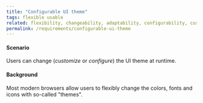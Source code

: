 ```yaml
---
title: "Configurable UI theme"
tags: flexible usable
related: flexibility, changeability, adaptability, configurability, customizability 
permalink: /requirements/configurable-ui-theme
---
```


<div class="quality-requirement" markdown="1">

#### Scenario

Users can change (_customize_ or _configure_) the UI theme at runtime.

#### Background

Most modern browsers allow users to flexibly change the colors, fonts and icons with so-called "themes".

</div><br>







